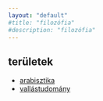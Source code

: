 ```yaml
---
layout: "default"
#title: "filozófia"
#description: "filozófia"
---
```


## területek

- [arabisztika](/arabisztika)
- [vallástudomány](/vallastudomany)
